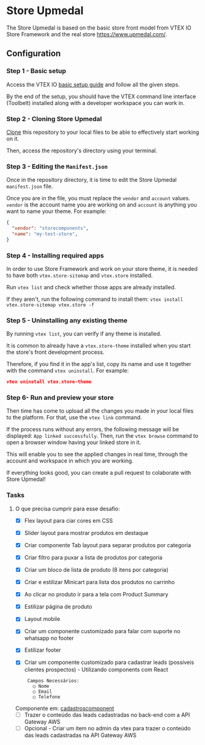 # Store Upmedal

The Store Upmedal is based on the basic store front model from VTEX IO Store Framework and the real store https://www.upmedal.com/.

## Configuration

### Step 1 -  Basic setup

Access the VTEX IO [basic setup guide](https://vtex.io/docs/getting-started/build-stores-with-store-framework/1) and follow all the given steps. 

By the end of the setup, you should have the VTEX command line interface (Toolbelt) installed along with a developer workspace you can work in.

### Step 2 - Cloning Store Upmedal

[Clone](https://help.github.com/en/github/creating-cloning-and-archiving-repositories/cloning-a-repository) this repository to your local files to be able to effectively start working on it.

Then, access the repository's directory using your terminal. 

### Step 3 - Editing the `Manifest.json`

Once in the repository directory, it is time to edit the Store Upmedal `manifest.json` file. 

Once you are in the file, you must replace the `vendor` and `account` values. `vendor` is the account name you are working on and `account` is anything you want to name your theme. For example:

```json
{
  "vendor": "storecomponents",
  "name": "my-test-store",
}
```

### Step 4 -  Installing required apps

In order to use Store Framework and work on your store theme, it is needed to have both `vtex.store-sitemap` and `vtex.store` installed.

Run  `vtex list`  and check whether those apps are already installed. 

If they aren't, run the following command to install them: `vtex install vtex.store-sitemap vtex.store -f`

### Step 5 -  Uninstalling any existing theme

By running `vtex list`,  you can verify if any theme is installed.

It is common to already have a `vtex.store-theme`  installed when you start the store's front development process. 

Therefore, if you find it in the app's list, copy its name and use it together with the command `vtex uninstall`. For example:

```json
vtex uninstall vtex.store-theme
```

### Step 6- Run and preview your store

Then time has come to upload all the changes you made in your local files to the platform. For that, use the `vtex link` command. 

If the process runs without any errors, the following message will be displayed: `App linked successfully`. Then, run the `vtex browse` command to open a browser window having your linked store in it.

This will enable you to see the applied changes in real time, through the account and workspace in which you are working. 

If everything looks good, you can create a pull request to colaborate with Store Upmedal!

### Tasks

1. O que precisa cumprir para esse desafio:
    - [x]  Flex layout para ciar cores em CSS
    - [x]  Slider layout para mostrar produtos em destaque 
    - [x]  Criar componente Tab layout para separar produtos por categoria
    - [x]  Criar filtro para puxar a lista de produtos por categoria
    - [x]  Criar um bloco de lista de produto (8 itens por categoria)
    - [x]  Criar e estilizar Minicart para lista dos produtos no carrinho
    - [x]  Ao clicar no produto ir para a tela com Product Summary
    - [x]  Estilizar página de produto
    - [x]  Layout mobile
    - [x]  Criar um componente customizado para falar com suporte no whatsapp no footer
    - [x]  Estilizar footer
    - [x]  Criar um componente customizado para cadastrar leads (possíveis clientes prospectos) - Utilizando components com React
  
            Campos Necessários:
              ○ Nome
              ○ Email
              ○ Telefone
              
      Componente em: [cadastroscomponent](https://github.com/mariaeduardaxs/cadastroscomponent)
    - [ ] Trazer o conteúdo das leads cadastradas no back-end com a API Gateway AWS
    - [ ] Opcional - Criar um item no admin da vtex para trazer o conteúdo das leads cadastradas na API Gateway AWS
